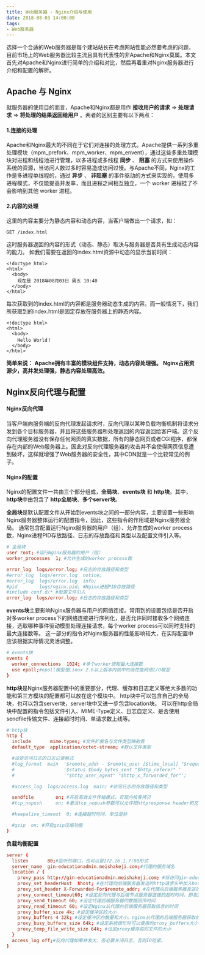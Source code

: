 ```yaml
---
title: Web服务器 - Nginx介绍与使用
date: 2018-08-03 14:00:00
tags:
- Web服务器
---
```


选择一个合适的Web服务器是每个建站站长在考虑网站性能必然要考虑的问题，目前市场上的Web服务器比较主流且具有代表性的非Apache和Nginx莫属。本文首先对Apache和Nginx进行简单的介绍和对比，然后再着重对Nginx服务器进行介绍和配置的解析。

## Apache 与 Nginx
就服务器的使用目的而言，Apache和Nginx都是用作 **接收用户的请求**  => **处理请求** => **将处理的结果返回给用户** 。两者的区别主要有以下两点：
#### 1.连接的处理
Apache和Nginx最大的不同在于它们对连接的处理方式。Apache提供一系列多重处理模块（mpm_prefork、mpm_worker、mpm_envent），通过这些多重处理模块对进程和线程池进行管理，以多进程或多线程 **同步** 、 **阻塞** 的方式来使用操作系统的资源，当访问人数过多时容易造成访问过慢。与Apache不同，Nginx的工作是多进程单线程的，通过 **异步** 、 **非阻塞** 的事件驱动的方式来实现的，使用多进程模式，不仅能提高并发率，而且进程之间相互独立，一个 worker 进程挂了不会影响到其他 worker 进程。
#### 2.内容的处理
这里的内容主要分为静态内容和动态内容，当客户端做出一个请求，如：
```http
GET /index.html
```
这时服务器返回的内容的形式（动态、静态）取决与服务器是否具有生成动态内容的能力。
如我们需要在返回的index.html资源中动态的显示当前时间：
```http
<!doctype html>
<html>
  <body>
    现在是 2018年08月03日 周五 10:40
  </body>
</html>
```
每次获取到的index.html的内容都是服务器动态生成的内容。而一般情况下，我们所获取到的index.html是固定存放在服务器上的静态内容。
```http
<!doctype html>
<html>
  <body>
    Hello World！
  </body>
</html>
```

**简单来说：**
**Apache拥有丰富的模块组件支持，动态内容处理强。**
**Nginx占用资源少，高并发处理强，静态内容处理高效。**

## Nginx反向代理与配置

#### Nginx反向代理
当客户端向服务端的反向代理发起请求时，反向代理以某种负载均衡机制将请求分发到各个目标服务器，并且将这些服务器所处理返回的内容返回给客户端。这个反向代理服务器没有保存任何网页的真实数据，所有的静态网页或者CGI程序，都保存在内部的Web服务器上。因此对反向代理服务器的攻击并不会使得网页信息遭到破坏，这样就增强了Web服务器的安全性，其中CDN就是一个比较常见的例子。

#### Nginx的配置
Nginx的配置文件一共由三个部分组成，**全局块**、**events块** 和 **http块**。其中，**http块**中由包含了 **http全局块**、**多个server块**。


**全局块**是默认配置文件从开始到events块之间的一部分内容，主要设置一些影响Nginx服务器整体运行的配置指令，因此，这些指令的作用域是Nginx服务器全局。
通常包含配置运行Nginx服务器的用户（组）、允许生成的worker process数，Nginx进程PID存放路径、日志的存放路径和类型以及配置文件引入等。
```conf
# 全局块
user root; #运行Nginx服务器的用户（组）
worker_processes  1; #允许生成的worker process数

error_log  logs/error.log; #日志的存放路径和类型
#error_log  logs/error.log  notice;
#error_log  logs/error.log  info;
#pid        logs/nginx.pid; #Nginx进程PID存放路径
#include conf.d/* #配置文件引入
error_log  logs/error.log; #日志的存放路径和类型
```

**events块**主要影响Nginx服务器与用户的网络连接。常用到的设置包括是否开启对多worker process下的网络连接进行序列化，是否允许同时接收多个网络连接，选取哪种事件驱动模型处理连接请求，每个worker process可以同时支持的最大连接数等。
这一部分的指令对Nginx服务器的性能影响较大，在实际配置中应该根据实际情况灵活调整。
```conf
# events块
events {
  worker_connections  1024; #单个worker进程最大连接数
  use epoll;#epoll模型是Linux 2.6以上版本内核中的高性能网络I/O模型
}

```

**http块**是Nginx服务器配置中的重要部分，代理、缓存和日志定义等绝大多数的功能和第三方模块的配置都可以放在这个模块中。
http块中可以包含自己的全局块，也可以包含server块，server块中又进一步包含location块。
可以在http全局块中配置的指令包括文件引入、MIME-Type定义、日志自定义、是否使用sendfile传输文件、连接超时时间、单请求数上线等。

```conf
# http块
http {
  include       mime.types; #文件扩展名与文件类型映射表
  default_type  application/octet-stream; #默认文件类型

  #设定访问日志的日志记录格式
  #log_format  main  '$remote_addr - $remote_user [$time_local] "$request" '
  #                  '$status $body_bytes_sent "$http_referer" '
  #                  '"$http_user_agent" "$http_x_forwarded_for"';

  #access_log  logs/access.log  main; #访问日志的存放路径和类型

  sendfile        on; #开启高效文件传输模式，实现内核零拷贝
  #tcp_nopush     on; #激活tcp_nopush参数可以允许把httpresponse header和文件的开始放在一个文件里发布，积极的作用是减少网络报文段的数量

  #keepalive_timeout  0; #连接超时时间，单位是秒

  #gzip  on; #开启gzip压缩功能
}
```

**负载均衡配置**

```conf
server {
  listen       80;#监听的端口，也可以是172.16.1.7:80形式
  server_name  gin-educationadmin.meishakeji.com;#代理的服务域名
  location / {
    proxy_pass http://gin-educationadmin.meishakeji.com; #将访问gin-educationadmin.meishakeji.com的所有请求都发送到upstream定义的服务器节点池。
    proxy_set_headerHost  $host; #在代理向后端服务器发送的http请求头中加入host字段信息，用于当后端服务器配置有多个虚拟主机时，可以识别代理的是哪个虚拟主机。这是节点服务器多虚拟主机时的关键配置。
    proxy_set_header X-Forwarded-For$remote_addr; #在代理向后端服务器发送的http请求头中加入X-Forwarded-For字段信息，用于后端服务器程序、日志等接收记录真实用户的IP，而不是代理服务器的IP。
    proxy_connect_timeout60; #设定反向代理与后端节点服务器连接的超时时间，即发起握手等候响应的超时时间。
    proxy_send_timeout 60; #设定代理后端服务器的数据回传时间
    proxy_read_timeout 60; #设定Nginx从代理的后端服务器获取信息的时间
    proxy_buffer_size 4k; #设定缓冲区的大小
    proxy_buffers 4 32k; #设定缓冲区的数量和大小。nginx从代理的后端服务器获取的响应信息，会放置到缓冲区。
    proxy_busy_buffers_size 64k; #设定系统很忙时可以使用的proxy_buffers大小
    proxy_temp_file_write_size 64k; #设定proxy缓存临时文件的大小
  }
  access_log off;#反向代理如果并发大，务必要关闭日志，否则IO吃紧。
}
```